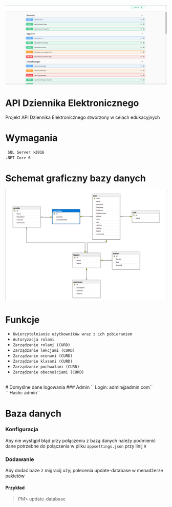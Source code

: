 ![](/git/image.png)
# API Dziennika Elektronicznego
Projekt API Dziennika Elektronicznego stworzony w celach edukacyjnych

# Wymagania
`` SQL Server >2016``
<br />
``.NET Core 6``

# Schemat graficzny bazy danych
![](/git/baza.png)

# Funkcje
- ``Uwierzytelnianie użytkowników wraz z ich pobieraniem``
- ``Autoryzacja rolami``
- ``Zarządzanie rolami (CURD)``
- ``Zarządzanie lekcjami (CURD)``
- ``Zarządzanie ocenami (CURD)``
- ``Zarządzanie klasami (CURD)``
- ``Zarządzanie pochwałami (CURD)``
- ``Zarządzanie obecnościami (CURD)``
<br />
# Domyślne dane logowania
### Admin
`` Login: admin@admin.com``
<br />
`` Hasło: admin``
<br />

# Baza danych
### Konfiguracja
Aby nie wystąpił błąd przy połączeniu z bazą danych należy podmienić dane potrzebne do połączenia w pliku ``appsettings.json`` przy linij ``9``
### Dodawanie 
Aby dodać baze z migracij użyj polecenia update-database w menadżerze pakietów
#### Przykład
> PM> update-database